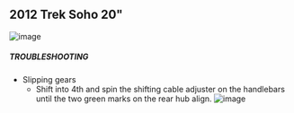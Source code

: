 ## 2012 Trek Soho 20"

![image](https://cloud.githubusercontent.com/assets/325813/15753281/7df88620-28af-11e6-9f57-cfc691cd40ba.png)

##### TROUBLESHOOTING

- Slipping gears
  - Shift into 4th and spin the shifting cable adjuster on the handlebars until the two green marks on the rear hub align.
  ![image](https://cloud.githubusercontent.com/assets/325813/15753573/f5eb3636-28b0-11e6-957c-af236802e198.png)
